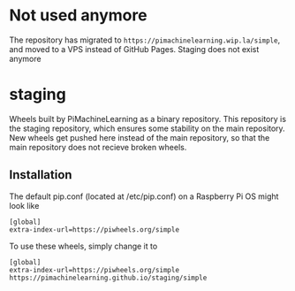 # Not used anymore
The repository has migrated to `https://pimachinelearning.wip.la/simple`, and moved to a VPS instead of GitHub Pages. Staging does not exist anymore

# staging
Wheels built by PiMachineLearning as a binary repository. This repository is the staging repository, which ensures some stability on the main repository. New wheels get pushed here instead of the main repository, so that the main repository does not recieve broken wheels.

## Installation
The default pip.conf (located at /etc/pip.conf) on a Raspberry Pi OS might look like
```
[global]
extra-index-url=https://piwheels.org/simple
```
To use these wheels, simply change it to 
```
[global]
extra-index-url=https://piwheels.org/simple https://pimachinelearning.github.io/staging/simple
```

